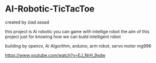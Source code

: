 # AI-Robotic-TicTacToe

created by ziad assad

this project is Ai robotic you can game with intellige robot
the aim of this project just for knowing how we can build intelligent robot

building by opencv, Ai Algorithm, arduino, arm robot, servo motor mg996

https://www.youtube.com/watch?v=EJ_NrH_9xdw
